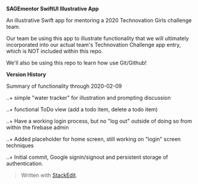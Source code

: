 **SAGEmentor SwiftUI Illustrative App**

An illustrative Swift app for mentoring a 2020 Technovation Girls challenge team.

Our team be using this app to illustrate functionality that we will ultimately incorporated into our actual team's Technovation Challenge app entry, which is NOT included within this repo.

We'll also be using this repo to learn how use Git/Github!

**Version History**

Summary of functionality through 2020-02-09

..+ simple "water tracker" for illustration and prompting discussion

..+ functional ToDo view (add a todo item, delete a todo item)

..+ Have a working login process, but no "log out" outside of doing so from within the firebase admin

..+ Added placeholder for home screen, still working on "login" screen techniques

..+ Initial commit, Google signin/signout and persistent storage of authentication.

> Written with [StackEdit](https://stackedit.io/).

